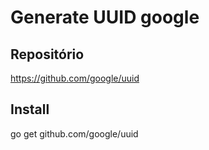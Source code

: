 # Generate UUID google

## Repositório

https://github.com/google/uuid

## Install 

go get github.com/google/uuid

